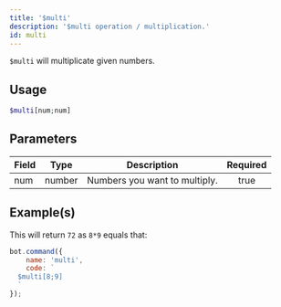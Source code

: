 ```yaml
---
title: '$multi'
description: '$multi operation / multiplication.'
id: multi
---
```


`$multi` will multiplicate given numbers.

## Usage

```php
$multi[num;num]
```

## Parameters

| Field | Type   | Description                   | Required |
| ----- | ------ | ----------------------------- |:--------:|
| num   | number | Numbers you want to multiply. |   true   |

## Example(s)

This will return `72` as `8*9` equals that:

```javascript
bot.command({
    name: 'multi',
    code: `
  $multi[8;9]
  `
});
```
